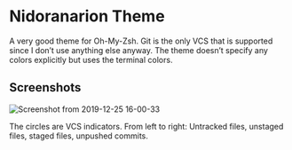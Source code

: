 # Nidoranarion Theme

A very good theme for Oh-My-Zsh.
Git is the only VCS that is supported since I don’t use anything else anyway.
The theme doesn’t specify any colors explicitly but uses the terminal colors.

## Screenshots

![Screenshot from 2019-12-25 16-00-33](https://user-images.githubusercontent.com/831282/71447533-bb725580-272f-11ea-8dd5-2c01ddc139a7.png)

The circles are VCS indicators. From left to right: Untracked files, unstaged files, staged files, unpushed commits.
